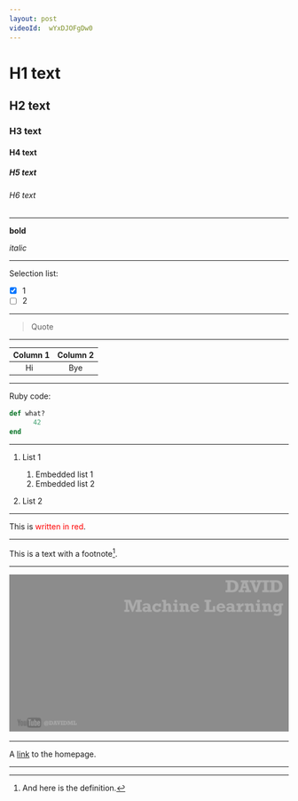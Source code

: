 ```yaml
---
layout: post
videoId:  wYxDJOFgDw0
---
```


# H1 text
## H2 text
### H3 text
#### H4 text
##### H5 text
###### H6 text

---

**bold**

_italic_

---

Selection list:
- [X] 1
- [ ] 2

---

> Quote

---

|Column 1| Column 2|
|:-----:|:------:|
| Hi  | Bye |

---

Ruby code:
``` ruby
def what?
      42
end
```

---

1. List 1
    1. Embedded list 1
    2. Embedded list 2

2. List 2

---

This is <span style="color: red">written in
red</span>.

---

This is a text with a footnote[^1].


[^1]: And here is the definition.


---

![Cabecera image](/img/CabeceraYoutube.png)

---

A [link](http://kramdown.gettalong.org "hp") to the homepage.

---
